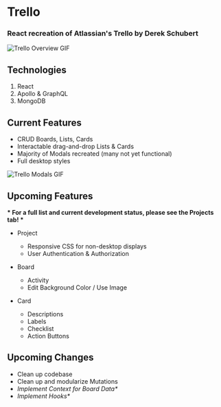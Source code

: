 # Trello
### React recreation of Atlassian's Trello by Derek Schubert

![Trello Overview GIF](https://firebasestorage.googleapis.com/v0/b/derekschubert-1e55f.appspot.com/o/github-resources%2Ftrello%2Foverview.gif?alt=media&token=05d5f248-af72-4046-8048-3fe740db702c "Trello Overview")

## Technologies
1. React
2. Apollo & GraphQL
3. MongoDB

## Current Features
* CRUD Boards, Lists, Cards
* Interactable drag-and-drop Lists & Cards
* Majority of Modals recreated (many not yet functional)
* Full desktop styles

![Trello Modals GIF](https://firebasestorage.googleapis.com/v0/b/derekschubert-1e55f.appspot.com/o/github-resources%2Ftrello%2Fmodals.gif?alt=media&token=682ac0ad-c140-4b4c-950b-891d5ff8ad9e "Trello Modals")

## Upcoming Features
__* For a full list and current development status, please see the Projects tab! *__
* Project
  * Responsive CSS for non-desktop displays
  * User Authentication & Authorization

* Board
  * Activity
  * Edit Background Color / Use Image
  
* Card
  * Descriptions
  * Labels
  * Checklist
  * Action Buttons
  
## Upcoming Changes
* Clean up codebase
* Clean up and modularize Mutations
* _Implement Context for Board Data*_
* _Implement Hooks*_
